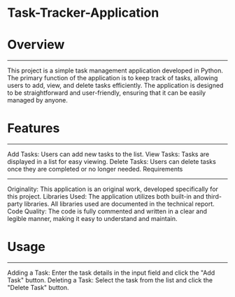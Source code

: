 # Task-Tracker-Application
# Overview
_______________________________
This project is a simple task management application developed in Python. The primary function of the application is to keep track of tasks, allowing users to add, view, and delete tasks efficiently. The application is designed to be straightforward and user-friendly, ensuring that it can be easily managed by anyone.

# Features
_______________________________
Add Tasks: Users can add new tasks to the list.
View Tasks: Tasks are displayed in a list for easy viewing.
Delete Tasks: Users can delete tasks once they are completed or no longer needed.
Requirements
_______________________________
Originality: This application is an original work, developed specifically for this project.
Libraries Used: The application utilizes both built-in and third-party libraries. All libraries used are documented in the technical report.
Code Quality: The code is fully commented and written in a clear and legible manner, making it easy to understand and maintain.
# Usage
_______________________________
Adding a Task: Enter the task details in the input field and click the "Add Task" button.
Deleting a Task: Select the task from the list and click the "Delete Task" button.
